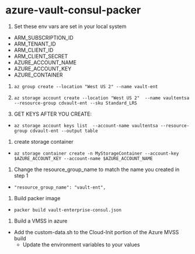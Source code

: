 # azure-vault-consul-packer

1. Set these env vars are set in your local system
 - ARM_SUBSCRIPTION_ID
 - ARM_TENANT_ID
 - ARM_CLIENT_ID
 - ARM_CLIENT_SECRET
 - AZURE_ACCOUNT_NAME
 - AZURE_ACCOUNT_KEY
 - AZURE_CONTAINER

1. ```az group create --location "West US 2" --name vault-ent```
1. ```az storage account create --location "West US 2"  --name vaultentsa  --resource-group cdvault-ent --sku Standard_LRS```

1. GET KEYS AFTER YOU CREATE:
  - ```az storage account keys list  --account-name vaultentsa --resource-group cdvault-ent --output table```

1. create storage container
  - ```az storage container create -n MyStorageContainer --account-key $AZURE_ACCOUNT_KEY --account-name $AZURE_ACCOUNT_NAME```

1. Change the resource_group_name to match the name you created in step 1
 - ```"resource_group_name": "vault-ent",```

1. Build packer image 
 - ```packer build vault-enterprise-consul.json```

1. Build a VMSS in azure
  - Add the custom-data.sh to the Cloud-Init portion of the Azure MVSS build
    - Update the environment variables to your values 